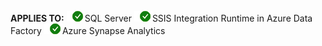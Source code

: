 <Token>**APPLIES TO:** ![Yes](media/yes-icon.png)SQL Server ![Yes](media/yes-icon.png)SSIS Integration Runtime in Azure Data Factory</Token> ![Yes](media/yes-icon.png)Azure Synapse Analytics
